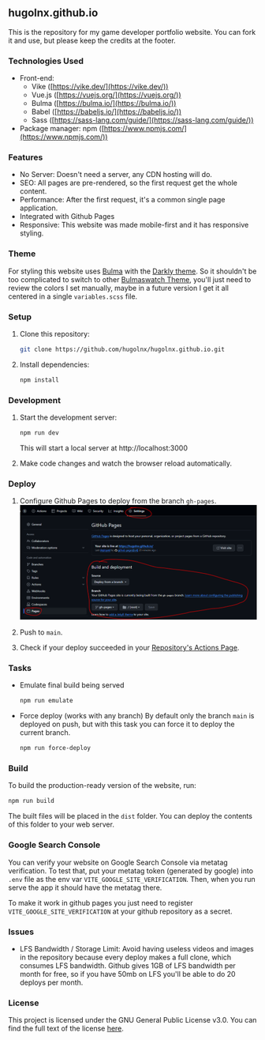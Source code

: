 ## hugolnx.github.io

This is the repository for my game developer portfolio website. 
You can fork it and use, but please keep the credits at the footer.

### Technologies Used

* Front-end:
    * Vike ([https://vike.dev/](https://vike.dev/))
    * Vue.js ([https://vuejs.org/](https://vuejs.org/))
    * Bulma ([https://bulma.io/](https://bulma.io/))
    * Babel ([https://babeljs.io/](https://babeljs.io/))
    * Sass ([https://sass-lang.com/guide/](https://sass-lang.com/guide/))
* Package manager: npm ([https://www.npmjs.com/](https://www.npmjs.com/))

### Features

* No Server: Doesn't need a server, any CDN hosting will do.
* SEO: All pages are pre-rendered, so the first request get the whole content.
* Performance: After the first request, it's a common single page application.
* Integrated with Github Pages
* Responsive: This website was made mobile-first and it has responsive styling.

### Theme
For styling this website uses [Bulma](https://bulma.io/) with the [Darkly theme](https://jenil.github.io/bulmaswatch/darkly).
So it shouldn't be too complicated to switch to other [Bulmaswatch Theme](https://jenil.github.io/bulmaswatch/), you'll just
need to review the colors I set manually, maybe in a future version I get it all centered in a single `variables.scss` file.

### Setup

1. Clone this repository:

   ```bash
   git clone https://github.com/hugolnx/hugolnx.github.io.git
   ```

2. Install dependencies:

   ```bash
   npm install
   ```

### Development

1. Start the development server:

   ```bash
   npm run dev
   ```

   This will start a local server at http://localhost:3000

2. Make code changes and watch the browser reload automatically.


### Deploy
1. Configure Github Pages to deploy from the branch `gh-pages`.
![screenshot](docs/github-pages-config.png)

2. Push to `main`.

3. Check if your deploy succeeded in your [Repository's Actions Page](https://github.com/HugoLnx/hugolnx.github.io/actions).


### Tasks

* Emulate final build being served

    ```bash
    npm run emulate
    ```

* Force deploy (works with any branch)
    By default only the branch `main` is deployed on push, but with this task you can force it to
    deploy the current branch.

    ```bash
    npm run force-deploy
    ```

### Build

To build the production-ready version of the website, run:

```bash
npm run build
```

The built files will be placed in the `dist` folder. You can deploy the contents of this folder to your web server.

### Google Search Console
You can verify your website on Google Search Console via metatag verification. To test that, put
your metatag token (generated by google) into `.env` file as the env var `VITE_GOOGLE_SITE_VERIFICATION`.
Then, when you run serve the app it should have the metatag there.  

To make it work in github pages you just need to register `VITE_GOOGLE_SITE_VERIFICATION` at your github repository
as a secret.

### Issues
* LFS Bandwidth / Storage Limit: Avoid having useless videos and images in the repository because every deploy makes
  a full clone, which consumes LFS bandwidth. Github gives 1GB of LFS bandwidth per month for free, so if you have 50mb
  on LFS you'll be able to do 20 deploys per month.

### License

This project is licensed under the GNU General Public License v3.0. You can find the full text of the license [here](https://www.gnu.org/licenses/gpl-3.0.en.html).
